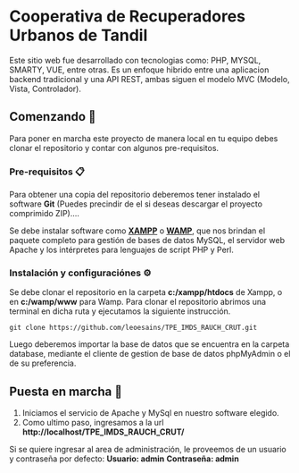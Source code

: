 ﻿# Cooperativa de Recuperadores Urbanos de Tandil
Este sitio web fue desarrollado con tecnologias como: PHP, MYSQL, SMARTY, VUE, entre otras. Es un enfoque hibrido entre una aplicacion backend tradicional y una API REST, ambas siguen el modelo MVC (Modelo, Vista, Controlador).
## Comenzando 🔧
Para poner en marcha este proyecto de manera local en tu equipo debes clonar el repositorio y contar con algunos pre-requisitos.
### Pre-requisitos 📋
Para obtener una copia del repositorio deberemos tener instalado el software **Git** (Puedes precindir de el si deseas descargar el proyecto comprimido ZIP)....

Se debe instalar software como [**XAMPP**](https://www.apachefriends.org/es/ "link a xampp") o [**WAMP**](https://www.wampserver.com/en/ "link a wamp"), que nos brindan el paquete completo para gestión de bases de datos MySQL, el servidor web Apache y los intérpretes para lenguajes de script PHP y Perl.

### Instalación y configuraciónes ⚙️
Se debe clonar el repositorio en la carpeta **c:/xampp/htdocs** de Xampp, o en **c:/wamp/www** para Wamp.
Para clonar el repositorio abrimos una terminal en dicha ruta y ejecutamos la siguiente instrucción.
```
git clone https://github.com/leoesains/TPE_IMDS_RAUCH_CRUT.git
```

Luego deberemos importar la base de datos que se encuentra en la carpeta database, mediante el cliente de gestion de base de datos phpMyAdmin o el de su preferencia.

## Puesta en marcha  🚀 
1. Iniciamos el servicio de Apache y MySql en nuestro software elegido.
2. Como ultimo paso, ingresamos a la url **http://localhost/TPE_IMDS_RAUCH_CRUT/**

Si se quiere ingresar al area de administración, le proveemos de un usuario y contraseña por defecto:
**Usuario: admin**
**Contraseña: admin**

